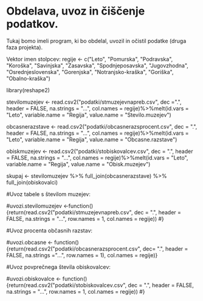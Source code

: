 # Obdelava, uvoz in čiščenje podatkov.

Tukaj bomo imeli program, ki bo obdelal, uvozil in očistil podatke (druga faza
projekta).

Vektor imen stolpcev:
regije <- c("Leto", "Pomurska", "Podravska", "Koroška", "Savinjska", "Zasavska", "Spodnjeposavska", "Jugovzhodna", "Osrednjeslovenska", "Gorenjska", "Notranjsko-kraška", "Goriška", "Obalno-kraška")

library(reshape2)

stevilomuzejev <- read.csv2("podatki/stmuzejevnapreb.csv", dec =".", header = FALSE, na.strings = "...", col.names = regije)%>%melt(id.vars = "Leto", variable.name = "Regija", value.name = "Stevilo.muzejev")

obcasnerazstave <- read.csv2("podatki/obcasnerazsprocent.csv", dec = ".", header = FALSE, na.strings = "...", col.names = regije)%>%melt(id.vars = "Leto", variable.name = "Regija", value.name = "Obcasne.razstave")

obiskmuzejev <- read.csv2("podatki/stobiskovalcev.csv", dec = ".", header = FALSE, na.strings = "...", col.names = regije)%>%melt(id.vars = "Leto", variable.name = "Regija", value.name = "Obisk.muzejev")


skupaj <- stevilomuzejev %>% full_join(obcasnerazstave) %>% full_join(obiskovalci)


#Uvoz tabele s številom muzejev:

#uvozi.stevilomuzejev <-function(){return(read.csv2("podatki/stmuzejevnapreb.csv", dec = ".", header = FALSE, na.strings = "...", row.names = 1, col.names = regije))
#}

#Uvoz procenta občasnih razstav:

#uvozi.obcasne <- function(){return(read.csv2("podatki/obcasnerazsprocent.csv", dec= ".", header = FALSE, na.strings ="...", row.names = 1), col.names = regije)}

#Uvoz povprečnega števila obiskovalcev:

#uvozi.obiskovalce <- function(){return(read.csv2("podatki/stobiskovalcev.csv", dec = ".", header = FALSE, na.strings = "...", row.names = 1, col.names = regije))
#}
